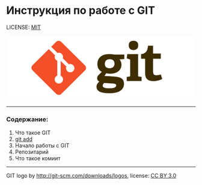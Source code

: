 # Инструкция по работе с GIT


LICENSE: [MIT](./lisence.md)

![](./assest/git-logo.png)

----

### Cодержание:
1. Что такое GIT
2. [git add](./add.md)
3. Начало работы с GIT
4. Репозитарий 
5. Что такое комиит

----

GIT logo by 	http://git-scm.com/downloads/logos, license: [CC BY 3.0](https://creativecommons.org/licenses/by/3.0/deed.ru)


